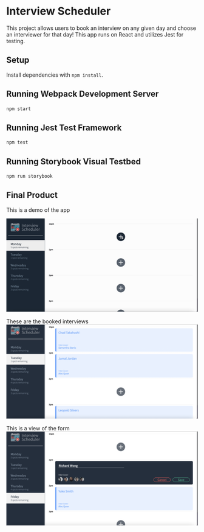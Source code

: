 # Interview Scheduler
This project allows users to book an interview on any given day and choose an interviewer for that day!
This app runs on React and utilizes Jest for testing.
## Setup

Install dependencies with `npm install`.

## Running Webpack Development Server

```sh
npm start
```

## Running Jest Test Framework

```sh
npm test
```

## Running Storybook Visual Testbed

```sh
npm run storybook
```

## Final Product

This is a demo of the app

![App-Demo.gif](https://github.com/Baila3/scheduler/blob/master/docs/Hnet.com-image.gif)

These are the booked interviews
![Booked-Interviews.png](https://github.com/Baila3/scheduler/blob/master/docs/Screen%20Shot%202022-05-26%20at%203.49.51%20PM.png)

This is a view of the form
![Form.png](https://github.com/Baila3/scheduler/blob/master/docs/Screen%20Shot%202022-05-26%20at%203.50.10%20PM.png)
